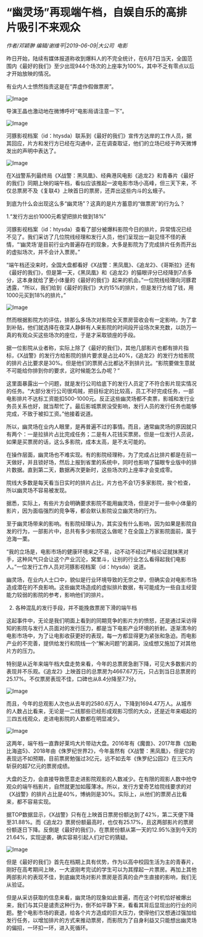 # “幽灵场”再现端午档，自娱自乐的高排片吸引不来观众

*作者/邓颖翀 编辑/谢维平|2019-06-09|大公司 
                                                电影*

昨日开始，陆续有媒体报道称收到爆料人的不完全统计，在6月7日当天，全国范围内《最好的我们》至少出现944个场次的上座率为100%，其中不乏有零点以后才开始放映的情况。

有业内人士愤然指责这是在“弄虚作假做票房”。

![Image](http://p1.pstatp.com/large/pgc-image/838cd5461c514732b180dfd99f4f3dc8)

导演王晶也激动地在微博呼吁“电影局请注意一下”。

![Image](http://p3.pstatp.com/large/pgc-image/ee398bea44d944678cea94a12205ae53)

河豚影视档案（id：htysda）联系到《最好的我们》宣传方达岸的工作人员，据其回应，片方和发行方已经在沟通中，正在调查取证，他们的立场已经于昨天微博发出的声明中表达了。

![Image](http://p1.pstatp.com/large/pgc-image/d7648364a8c44a06aad7e2b301a4e239)

在X战警系列最终局《X战警：黑凤凰》、经典港风电影《追龙2》和青春片《最好的我们》同期上映的端午档，看似应该推起一波电影市场小高峰，但三天下来，不仅总票房不及《复联4》上映首日的票房，还弄出这些内斗的幺蛾子。

到底为什么会出现这么多“幽灵场”？这真的是片方蓄意的“做票房”的行为么？

1.“发行方出价1000元希望把排片做到18%”

河豚影视档案（id：htysda）查看了部分被爆料影院今日的排片，异常情况已经不见了。我们采访了几位院线经理和发行人员，他们呈现出一副见怪不怪的表情，“‘幽灵场’是目前行业内普遍存在的现象，大多是影院为了完成排片任务而开出的虚拟场次，并不会计入票房。”

“端午档还没来时，全国大盘都看好《X战警：黑凤凰》、《追龙2》、《哥斯拉》还有《最好的我们》，但是第一天，《黑凤凰》和《追龙2》的猫眼评分已经降到7点多分，这本身就给了更小体量的《最好的我们》起来的机会。”一位院线经理向河豚君透露，“所以，我们给到《最好的我们》大约15%的排片，但是发行方给了钱，用1000元买到18%的排片。”

![Image](http://p1.pstatp.com/large/pgc-image/e08d3fb672984211bf26a010bfdb95c7)

然而根据影院方的评估，排那么多场次对影院全天票房营收会有一定影响，为了拿到补贴，他们就选择在夜深人静鲜有人来影院的时间段开设场次来充数，以防万一真的有观众买这些场次的座位，于是才采取锁座的手段。

据一位影院从业者称，实际上除了《最好的我们》，其他几部影片也都有排片指标，《X战警》的发行方给影院的排片要求是占比40%，《追龙2》的发行方给影院的排片占比要求是30%。但是他们的票房占比都达不到排片比。“影院要做生意就不可能给你排到你的要求，这时候能怎么办呢？”

这里面暴露出一个问题，就是发行公司给底下的发行人员定了不符合影片现实情况的任务。“大部分发行公司很鸡贼，把目标定的比较高，员工不好完成任务，一部电影排片不达标工资能扣500-1000元。反正这些幽灵场都不卖票，影城和发行业务员关系也好，就当帮忙了。最后影城票房没受影响，发行人员的发行任务也能够完成，不致于被扣工资。”他接着说道。

所以，幽灵场在业内人眼里，是再普遍不过的事情。而且，通常幽灵场的原因就只有两个：一是拉排片占比完成任务；二是有人花钱买票房。但是一位发行人员说，如果是买票房的话，这么多影院，成本太高，是不太可能的。

在操作层面，幽灵场也不难实现。有的影院经理称，为了完成占比排片都是在前一天做好，并且锁好场，然后上报到省里的系统中，同时也影响了猫眼专业版中的排片数据。直到第二天，数据再次更新时，这些场次的上座率才会变成零。

院线大多数是每天看当日实时的排片占比，片方也不会1万多家影院，挨个检查，所以幽灵场不容易被发现。

据悉，实际上，有些片方会明确要求影院不能用幽灵场，但是对于一些中小体量的影片，因为面临强烈的竞争等，都会默认影院设立幽灵场的行为。

至于幽灵场带来的影响。有影院经理认为，其实没有什么影响，因为如果是影院自发的行为，一部影片中，总共有多少影院这么做呢？在全国上万家影院面前，属于沧海一栗。

“我的立场是，电影市场的健康环境来之不易，动不动不经过严格论证就抹黑对手，这种风气只会让这个产业沉沦，窝里斗，让别的行业怎么看得起我们电影人。”一位发行工作人员对河豚影视档案（id：htysda）说道。

幽灵场，在业内人士口中，貌似是行业环境导致的无奈之举，但确实会对电影市场造成潜在的不良影响。这些幽灵场造成的虚拟排片数据，有可能成为一些自主经营能力较弱的影院的参考，影响他们的排片。

2. 各种混乱的发行手段，并不能挽救票房下滑的端午档

这起事件中，无论是我们明面上看到的同期竞争的影片方的愤怒，还是通过采访得知的影院与发行人员面对的发行压力，都是当下电影产业环境的折射。逐渐清冷的电影市场中，为了让电影收获更好的表现，每一方都显得更为紧张和急迫。而电影产业的不完善，提供给发行和院线一个“解决问题”的漏洞，没成想又施加了对其他片方的压力。

特别是从近年来端午档大盘走势来看，今年的总票房急剧下降，可见大多数影片的表现并不乐观。《追龙2》上映首日的总票房为4667.67万元，只占到当日总票房的25.17%。不仅票房表现不佳，口碑也从8.4分降至7.7分。

![Image](http://p9.pstatp.com/large/pgc-image/eaffbbf8d0ea44418f16ddd73d381eb4)

而且，今年的总观影人次也从去年的2580.6万人，下降到1694.47万人。从城市的人数占比看来，无论是一二线那些已经形成观影习惯的大众，还是近年来崛起的三四五线观众，走进电影院的人数都在明显减少。

![Image](http://p9.pstatp.com/large/pgc-image/1759d047a877433598b8b14d06bd9a94)

这两年，端午档一直靠好莱坞大片带动大盘。2016年有《魔兽》、2017年靠《加勒比海盗5》、2018年由《侏罗纪世界2》，今年虽然有《X战警：黑凤凰》，但是它的表现远不如预期，目前票房勉强过3亿元，远不如去年《侏罗纪公园2》在三天内斩获的超7亿元的票房成绩。

大盘的乏力，会直接导致愿意走进影院观影的人数减少。在有限的观影人数中抢夺观众的端午档影片，自然就更加如履薄冰。所以，发行方爱奇艺给院线要求的对《X战警》的排片占比是40%，博纳则是30%。实际上，从他们的票房占比看来，都不容易实现。

据TOP数据显示，《X战警》只有在上映首日票房份额达到了42%，第二天便下降至31.88%。而《追龙2》票房份额最高时，也仅有25.17%，且这两部影片的票房份额逐日下降。反倒是《最好的我们》，在票房份额从第一天的12.95%涨到今天的21.64%，实现逆袭，确实容易引起人们对它的猜疑。

![Image](http://p1.pstatp.com/large/pgc-image/3b1713f5089b4f3c8707d516d2a8ae68)

但是《最好的我们》首先在档期上具有优势，作为以高中校园生活为主的青春片，刚好在高考期间上映，一大波刚考完试的学生可以为其撑起一片票房。再加上其他两部影片的表现不佳，到底幽灵场对影片票房是否真的会产生直接的影响，我们无从验证。

但是从采访获取的信息来看，幽灵场的现象如此普遍，而在这个时机恰好被爆出来，我们与其只是谴责这种行为，倒不如平静下来，看看其背后显现出的行业的问题。整个电影市场的衰退，给各个片方造成的巨大压力，使得他们又想通过强加给发行任务，以增加排片的方式来推动票房，而影院为了自身利益又只能想出幽灵场的偏招，一环扣一环，进入死循环。

